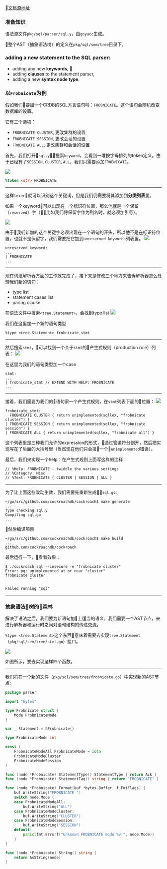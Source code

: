 [文档源地址](https://github.com/cockroachdb/cockroach/blob/master/docs/codelabs/01-sql-statement.md)
### 准备知识

语法源文件`pkg/sql/parser/sql.y`，由`goyacc`生成。

整个AST（抽象语法树）的定义在`pkg/sql/sem/tree`目录下。

### adding a new statement to the SQL parser: 
* adding any new **keywords**, 
* adding **clauses** to the statement parser, 
* adding a new **syntax node type**.

### 以`Frobnicate`为例

假如我们要加一个CRDB的SQL方言语句叫：`FROBNICATE`。这个语句会随机改变数据库的设置。

它有三个选项：
* `FROBNICATE CLUSTER`, 更改集群的设置 
* `FROBNICATE SESSION`, 更改会话的设置 
* `FROBNICATE ALL`, 更改集群和会话的设置

首先，我们打开`sql.y`，搜索`keyword`，会看到一堆按字母排列的token定义。由于已经有了`SESSION`, `CLUSTER`, `ALL`，我们只需要添加`FROBNICATE`。

![](./keyword.png)

```yacc
%token <str> FROBNICATE
```
___

这样`lexer`就可以识别这个关键词，但是我们仍需要将其添加到**分类列表**里。

如果一个keyword可以出现在一个标识符位置，那么他就是一个保留（`reserved`）字（比如我们将保留字作为列名时，就必须加引号）。

![](./reserved_keyword.png)

由于我们新加的这个关键字必须出现在一个语句的开头，所以他不是在标识符位置，也就不是保留字，我们需要把它加到`unreserved keywords`列表里。
![](./unreserved_keyword.png)

```
unreserved_keyword:
...
| FROBNICATE
...
```
___
现在词法解析器方面的工作就完成了，接下来是修改三个地方来告诉解析器怎么处理我们新的语句：
* type list
* statement cases list
* paring clause

在语法文件中搜索`<tree.Statement>`，会找到type list
![](type_list.png)


我们在这里加一个新的语句类型
```
%type <tree.Statement> frobnicate_stmt
```
___

然后搜索`stmt`，可以找到一个关于`stmt`的产生式规则（production rule）列表：
![](stmt.png)

在这里为我们的语句类型加一个case

```
stmt:
...
| frobnicate_stmt // EXTEND WITH HELP: FROBNICATE
...
```
---
接着，我们需要为我们的语句家一个产生式规则，在`stmt`列表下面的位置：
![](stmt_rule.png)
```
frobnicate_stmt:
  FROBNICATE CLUSTER { return unimplemented(sqllex, "frobnicate cluster") }
| FROBNICATE SESSION { return unimplemented(sqllex, "frobnicate session") }
| FROBNICATE ALL { return unimplemented(sqllex, "frobnicate all") }
```
这个列表里是三种我们允许的expression的形式，通过管道符分割开，然后把实现写在了后面的大括号里（当然现在他们只会报一个`unimplemented`错误）。

最后，我们来实现一个help：在产生式规则上面写这样的注释：
```
// %Help: FROBNICATE - twiddle the various settings
// %Category: Misc
// %Text: FROBNICATE { CLUSTER | SESSION | ALL }
```
---
为了让上面这些改动生效，我们需要先重新生成`sql.go`:
```
~/go/src/github.com/cockroachdb/cockroach$ make generate
...
Type checking sql.y
Compiling sql.go
...
```
然后编译项目
```
~/go/src/github.com/cockroachdb/cockroach$ make build
...
github.com/cockroachdb/cockroach
```
最后运行一下，看看效果：
```
$ ./cockroach sql --insecure -e "frobnicate cluster"
Error: pq: unimplemented at or near "cluster"
frobnicate cluster
           ^

Failed running "sql"
```
---
### 抽象语法树的森林

解决了语法之后，我们要为新语句加上适当的语义。我们需要一个AST节点，来进行解析器和运行时之间对语句结构的传递交流。

`%type <tree.Statement>`这个东西意味着需要去实现`tree.Statement`（`pkg/sql/sem/tree/stmt.go`）接口。

![](stmtgo.png)

如图所示，要去实现这样四个函数。

---
我们将在一个新的文件（`pkg/sql/sem/tree/frobnicate.go`）中实现新的AST节点:

```go
package parser

import "bytes"

type Frobnicate struct {
    Mode FrobnicateMode
}

var _ Statement = &Frobnicate{}

type FrobnicateMode int

const (
    FrobnicateModeAll FrobnicateMode = iota
    FrobnicateModeCluster
    FrobnicateModeSession
)

func (node *Frobnicate) StatementType() StatementType { return Ack }
func (node *Frobnicate) StatementTag() string { return "FROBNICATE" }

func (node *Frobnicate) Format(buf *bytes.Buffer, f FmtFlags) {
    buf.WriteString("FROBNICATE ")
    switch node.Mode {
    case FrobnicateModeAll:
        buf.WriteString("ALL")
    case FrobnicateModeCluster:
        buf.WriteString("CLUSTER")
    case FrobnicateModeSession:
        buf.WriteString("SESSION")
    default:
        panic(fmt.Errorf("Unknown FROBNICATE mode %v!", node.Mode))
    }
}

func (node *Frobnicate) String() string {
    return AsString(node)
}
```
